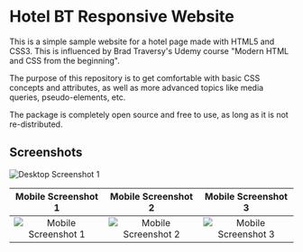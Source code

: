 Hotel BT Responsive Website
======

This is a simple sample website for a hotel page made with HTML5 and CSS3. This is influenced by Brad Traversy's Udemy course "Modern HTML and CSS from the beginning".

The purpose of this repository is to get comfortable with basic CSS concepts and attributes, as well as more advanced topics like media queries, pseudo-elements, etc.

The package is completely open source and free to use, as long as it is not re-distributed.

Screenshots
-----

![Desktop Screenshot 1](https://github.com/abdultolba/hotel_bt_website/blob/master/github_images/SS_1.png "Desktop Screenshot 1")

Mobile Screenshot 1        |  Mobile Screenshot 2      | Mobile Screenshot 3
:-------------------------:|:-------------------------:|:-------------------------:
![Mobile Screenshot 1](https://github.com/abdultolba/hotel_bt_website/blob/master/github_images/SS_3_mobile.png "Mobile Screenshot 1") | ![Mobile Screenshot 2](https://github.com/abdultolba/hotel_bt_website/blob/master/github_images/SS_4_mobile.png "Mobile Screenshot 2") | ![Mobile Screenshot 3](https://github.com/abdultolba/hotel_bt_website/blob/master/github_images/SS_5_mobile.png "Mobile Screenshot 3")
